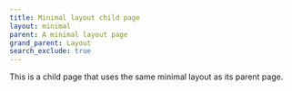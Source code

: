 ```yaml
---
title: Minimal layout child page
layout: minimal
parent: A minimal layout page
grand_parent: Layout
search_exclude: true
---
```


This is a child page that uses the same minimal layout as its parent page.
